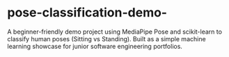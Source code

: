 # pose-classification-demo-
A beginner-friendly demo project using MediaPipe Pose and scikit-learn to classify human poses (Sitting vs Standing). Built as a simple machine learning showcase for junior software engineering portfolios.
